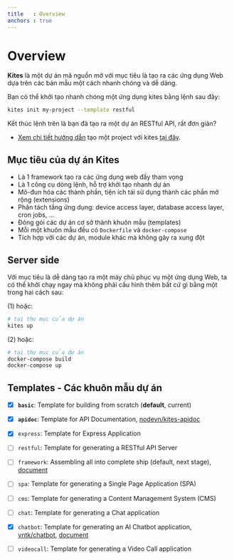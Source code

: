 ```yaml
---
title   : Overview
anchors : true
---
```


# Overview

**Kites** là một dự án mã nguồn mở với mục tiêu là tạo ra các ứng dụng Web dựa trên các bản mẫu một cách nhanh chóng và dễ dàng.

Bạn có thể khởi tạo nhanh chóng một ứng dụng kites bằng lệnh sau đây:

```bash
kites init my-project --template restful
```

Kết thúc lệnh trên là bạn đã tạo ra một dự án RESTful API, rất đơn giản?

* [Xem chi tiết hướng dẫn](/documentation/guide/) tạo một project với kites [tại đây](/documentation/guide/).

## Mục tiêu của dự án Kites

* Là 1 framework tạo ra các ứng dụng web đầy tham vọng
* Là 1 công cụ dòng lệnh, hỗ trợ khởi tạo nhanh dự án
* Mô-đun hóa các thành phần, tiện ích tái sử dụng thành các phần mở rộng (extensions)
* Phân tách tầng ứng dụng: device access layer, database access layer, cron jobs, ...
* Đóng gói các dự án cơ sở thành khuôn mẫu (templates)
* Mỗi một khuôn mẫu đều có `Dockerfile` và `docker-compose`
* Tích hợp với các dự án, module khác mà không gây ra xung đột


## Server side

Với mục tiêu là dễ dàng tạo ra một máy chủ phục vụ một ứng dụng Web, ta có thể khởi chạy ngay mà không phải cấu hình thêm bất cứ gì bằng một trong hai cách sau:

(1) hoặc:

```bash
# tại thư mục của dự án
kites up
```

(2) hoặc:

```bash
# tại thư mục của dự án
docker-compose build
docker-compose up
```

## Templates - Các khuôn mẫu dự án


* [x] **`basic`**: Template for building from scratch (**default**, current)
* [x] **`apidoc`**: Template for API Documentation, [nodevn/kites-apidoc](https://github.com/nodevn/kites-apidoc)
* [x] `express`: Template for Express Application
* [ ] `restful`: Template for generating a RESTful API Server
* [ ] `framework`: Assembling all into complete ship (default, next stage), [document](https://kites.nodejs.vn/documentation)
* [ ] `spa`: Template for generating a Single Page Application (SPA)
* [ ] `cms`: Template for generating a Content Management System (CMS)
* [ ] `chat`: Template for generating a Chat application
* [x] `chatbot`: Template for generating an AI Chatbot application, [vntk/chatbot](https://github.com/vntk/chatbot), [document](https://github.com/vntk/chatbot)
* [ ] `videocall`: Template for generating a Video Call application

